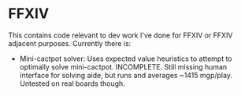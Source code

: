# FFXIV 
This contains code relevant to dev work I've done for FFXIV or FFXIV adjacent purposes. Currently there is:
* Mini-cactpot solver: Uses expected value heuristics to attempt to optimally solve mini-cactpot. INCOMPLETE. Still missing human interface for solving aide, but runs and averages ~1415 mgp/play. Untested on real boards though.
